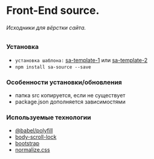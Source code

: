 # Front-End source. #
###### Исходники для вёрстки сайта. ######

### Установка ###
- `установка шаблона:` [sa-template-1](https://www.npmjs.com/package/sa-template-1) или [sa-template-2](https://www.npmjs.com/package/sa-template-2)
- `npm install sa-source --save`  

### Особенности установки/обновления ###
- папка src копируется, если не существует  
- package.json дополняется зависимостями

### Используемые технологии ###
- [@babel/polyfill](https://babeljs.io/docs/en/babel-polyfill)
- [body-scroll-lock](https://github.com/willmcpo/body-scroll-lock)
- [bootstrap](https://getbootstrap.com/)
- [normalize.css](https://necolas.github.io/normalize.css/)